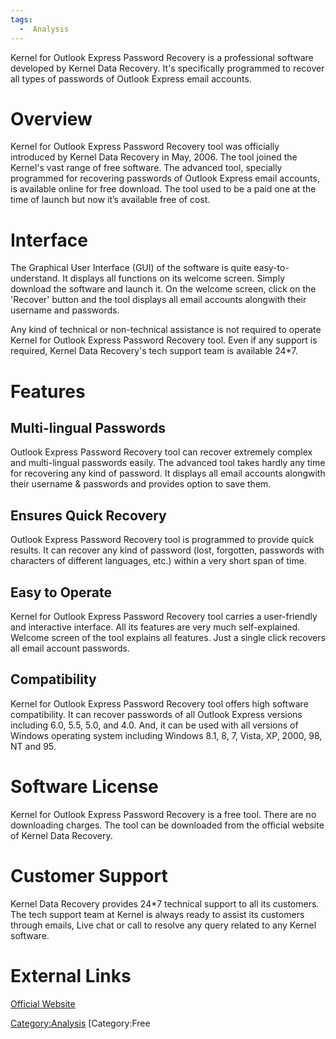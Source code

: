 ```yaml
---
tags:
  -  Analysis
---
```

Kernel for Outlook Express Password Recovery is a professional software
developed by Kernel Data Recovery. It's specifically programmed to
recover all types of passwords of Outlook Express email accounts.

# Overview

Kernel for Outlook Express Password Recovery tool was officially
introduced by Kernel Data Recovery in May, 2006. The tool joined the
Kernel's vast range of free software. The advanced tool, specially
programmed for recovering passwords of Outlook Express email accounts,
is available online for free download. The tool used to be a paid one at
the time of launch but now it’s available free of cost.

# Interface

The Graphical User Interface (GUI) of the software is quite
easy-to-understand. It displays all functions on its welcome screen.
Simply download the software and launch it. On the welcome screen, click
on the 'Recover' button and the tool displays all email accounts
alongwith their username and passwords.

Any kind of technical or non-technical assistance is not required to
operate Kernel for Outlook Express Password Recovery tool. Even if any
support is required, Kernel Data Recovery's tech support team is
available 24\*7.

# Features

## Multi-lingual Passwords

Outlook Express Password Recovery tool can recover extremely complex and
multi-lingual passwords easily. The advanced tool takes hardly any time
for recovering any kind of password. It displays all email accounts
alongwith their username & passwords and provides option to save them.

## Ensures Quick Recovery

Outlook Express Password Recovery tool is programmed to provide quick
results. It can recover any kind of password (lost, forgotten, passwords
with characters of different languages, etc.) within a very short span
of time.

## Easy to Operate

Kernel for Outlook Express Password Recovery tool carries a
user-friendly and interactive interface. All its features are very much
self-explained. Welcome screen of the tool explains all features. Just a
single click recovers all email account passwords.

## Compatibility

Kernel for Outlook Express Password Recovery tool offers high software
compatibility. It can recover passwords of all Outlook Express versions
including 6.0, 5.5, 5.0, and 4.0. And, it can be used with all versions
of Windows operating system including Windows 8.1, 8, 7, Vista, XP,
2000, 98, NT and 95.

# Software License

Kernel for Outlook Express Password Recovery is a free tool. There are
no downloading charges. The tool can be downloaded from the official
website of Kernel Data Recovery.

# Customer Support

Kernel Data Recovery provides 24\*7 technical support to all its
customers. The tech support team at Kernel is always ready to assist its
customers through emails, Live chat or call to resolve any query related
to any Kernel software.

# External Links

[Official Website](http://www.nucleustechnologies.com/)

[Category:Analysis](category:analysis.md) [Category:Free
